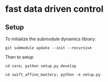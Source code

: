 # fast data driven control

## Setup
To initialize the submodule dynamics library:
```
git submodule update --init --recursive
```
Then to setup
```
cd core; python setup.py develop

cd swift_affine_mastery; python -e setup.py
```
